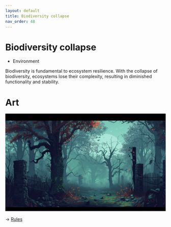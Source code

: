```yaml
---
layout: default
title: Biodiversity collapse
nav_order: 48
---
```


# Biodiversity collapse


* Environment

Biodiversity is fundamental to ecosystem resilience. With the collapse of biodiversity, ecosystems lose their complexity, resulting in diminished functionality and stability. 

# Art

![](art/eBio.png)


-> [Rules](rules.md)

